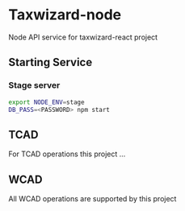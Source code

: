 # Taxwizard-node

Node API service for taxwizard-react project

## Starting Service

### Stage server
```bash
export NODE_ENV=stage
DB_PASS=<PASSWORD> npm start
```

## TCAD
For TCAD operations this project ...

## WCAD

All WCAD operations are supported by this project
